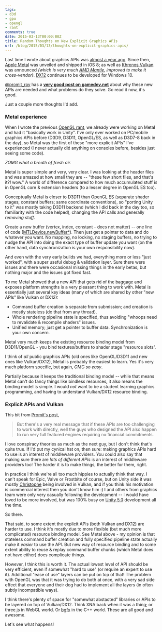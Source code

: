 ```yaml
---
tags:
- d3d
- gpu
- opengl
- rant
comments: true
date: 2015-03-13T00:00:00Z
title: Random Thoughts on New Explicit Graphics APIs
url: /blog/2015/03/13/thoughts-on-explicit-graphics-apis/
---
```


Last time I wrote about graphics APIs was
[almost a year ago](/blog/2014/05/31/rant-about-rants-about-opengl/). Since then,
[Apple Metal](https://developer.apple.com/metal/) was unveiled and shipped in iOS 8;
as well as [Khronos Vulkan](https://www.khronos.org/vulkan) was announced *(which is very much
[AMD Mantle](http://community.amd.com/community/amd-blogs/amd-gaming/blog/2015/03/02/on-apis-and-the-future-of-mantle),
improved to make it cross-vendor)*. [DX12](http://blogs.msdn.com/b/directx/archive/2015/03/10/directx-12-looking-back-at-gdc-2015-and-a-year-of-amazing-progress.aspx)
continues to be developed for Windows 10.

[@promit_roy](https://twitter.com/promit_roy) has a
[**very good post on gamedev.net**](http://www.gamedev.net/topic/666419-what-are-your-opinions-on-dx12vulkanmantle/#entry5215019)
about why these new APIs are needed and what problems do they solve. Go read it now, it's good.

Just a couple more thoughts I'd add.


### Metal experience

When I wrote the previous [OpenGL rant](/blog/2014/05/31/rant-about-rants-about-opengl/), we
already were working on Metal and had it "basically work in Unity". I've only ever worked on
PC/mobile graphics APIs before (D3D9, D3D11, OpenGL/ES, as well as D3D7-8 back in the day),
so Metal was the first of these "more explicit APIs" I've experienced (I never actually did
anything on consoles before, besides just seeing some code).

*ZOMG what a breath of fresh air*.

Metal is super simple and very, very clear. I was looking at the header files and was amazed at
how small they are -- "these few short files, and that's it?! wow." A world of difference
compared to how much accumulated stuff is in OpenGL core & extension headers (to a lesser degree
in OpenGL ES too).

Conceptually Metal is closer to D3D11 than OpenGL ES (separate shader stages; constant buffers;
same coordinate conventions), so "porting Unity to it" was mostly taking D3D11 backend
(which I did back in the day too, so familiarity with the code helped), changing the API
calls and generally *removing stuff*.

Create a new buffer (vertex, index, constant - does not matter) -- one line of code
([MTLDevice.newBuffer*](https://developer.apple.com/library/ios/documentation/Metal/Reference/MTLDevice_Ref/index.html#//apple_ref/occ/intfm/MTLDevice/newBufferWithLength:options:)).
Then just get a pointer to data and do whatever you want. No mapping, no locking, no staging
buffers, no trying to nudge the API into doing the exact type of buffer update you want
(on the other hand, data synchronization is your own responsibility now).

And even with the very early builds we had, everything more or less "just worked", with a super
useful debug & validation layer. Sure there were issues and there were occasional missing things
in the early betas, but nothing major and the issues got fixed fast.

To me Metal showed that a new API that gets rid of the baggage and exposes platform strengths
is a very pleasant thing to work with. Metal is essentially just several key ideas (many of which
are shared by other "new APIs" like Vulkan or DX12):

* Command buffer creation is separate from submission; and creation is mostly stateless (do that from any thread).
* Whole rendering pipeline state is specified, thus avoiding "whoops need to revalidate & recompile shaders" issues.
* Unified memory; just get a pointer to buffer data. Synchronization is your own concern.

Metal very much keeps the existing resource binding model from D3D11/OpenGL - you bind
textures/buffers to shader stage "resource slots".

I think of *all* public graphics APIs (old ones like OpenGL/D3D11 and new ones like Vulkan/DX12),
Metal is probably the easiest to learn. Yes it's very much platform specific, but again, *OMG so easy*.

Partially because it keeps the traditional binding model -- while that means Metal
can't do fancy things like bindless resources, it also means the binding model is simple.
I would *not* want to be a student learning graphics programming, and having to understand
Vulkan/DX12 resource binding.


### Explicit APIs and Vulkan

This bit from [Promit's post](http://www.gamedev.net/topic/666419-what-are-your-opinions-on-dx12vulkanmantle/#entry5215019),

> But there's a very real message that if these APIs are too challenging to
> work with directly, well the guys who designed the API also happen to run very
> full featured engines requiring no financial commitments.

I love conspiracy theories as much as the next guy, but I don't think that's quite true.
If I'd put my cynical hat on, then sure: making graphics APIs hard to use is an interest
of middleware providers. You could also say that making sure there are *lots of different APIs*
is an interest of middleware providers too! The harder it is to make things, the better for
them, right.

In practice I think we're all too much hippies to actually think that way. I can't speak
for Epic, Valve or Frostbite of course, but on Unity side it was mostly
[Christophe](http://www.g-truc.net/) being involved in Vulkan, and if you think his motivation is
commercial interest then you don't know him :) I and others from graphics team were only very
casually following the development -- I would have loved to be more involved, but was 100%
busy on [Unity 5.0](https://unity3d.com/unity/whats-new/unity-5.0) development all the time.

So there.

That said, to some extent the explicit APIs (both Vulkan and DX12) are harder to use. I think
it's mostly due to more flexible (but much more complicated) resource binding model. See Metal above -
my opinion is that stateless command buffer creation and fully specified pipeline state actually
make it *easier* to use the API. But new way of resource binding and to some extent ability to
reuse & replay command buffer chunks (which Metal does not have either) does complicate things.

However, I think this is worth it. The actual lowest level of API should be very efficient, even
if somewhat "hard to use" (or require an expert to use it). Additional "ease of use" layers can be
put on top of that! The problem with OpenGL was that it was trying to do both at once, with a
very sad side effect that everyone and their dog had to implement all the layers (in often
subtly incompatible ways).

I think there's plenty of space for "somewhat abstacted" libraries or APIs to be layered on top of
Vulkan/DX12. Think XNA back when it was a thing; or three.js in WebGL world. Or
[bgfx](https://github.com/bkaradzic/bgfx) in the C++ world. These are all good and awesome.

Let's see what happens!
